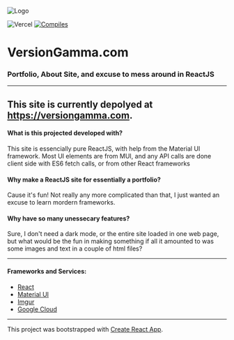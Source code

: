 ![Logo](https://i.imgur.com/ItEnKju.jpg)

![Vercel](https://therealsujitk-vercel-badge.vercel.app/?app=website-versiongamma) [![Compiles](https://github.com/versiongamma/Website/actions/workflows/compiles.yml/badge.svg)](https://github.com/versiongamma/Website/actions/workflows/compiles.yml)

# VersionGamma.com 
### Portfolio, About Site, and excuse to mess around in ReactJS
---

This site is currently depolyed at https://versiongamma.com.
---

#### What is this projected developed with?
This site is essencially pure ReactJS, with help from the Material UI framework. Most UI elements are from MUI, and any API calls are done client side with ES6 fetch calls, or from other React frameworks

#### Why make a ReactJS site for essentially a portfolio?
Cause it's fun! Not really any more complicated than that, I just wanted an excuse to learn mordern frameworks.

#### Why have so many unessecary features?
Sure, I don't need a dark mode, or the entire site loaded in one web page, but what would be the fun in making something if all it amounted to was some images and text in a couple of html files?


---

#### Frameworks and Services:

- [React](https://reactjs.org/)
- [Material UI](https://material-ui.com/)
- [Imgur](https://imgur.com)
- [Google Cloud](https://cloud.google.com/)

---

This project was bootstrapped with [Create React App](https://github.com/facebook/create-react-app).